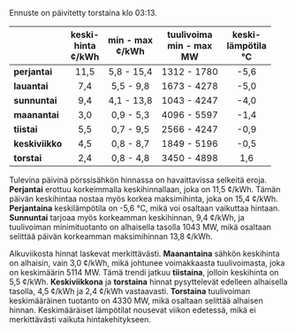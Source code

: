 Ennuste on päivitetty torstaina klo 03:13.

|             | keski-<br>hinta<br>¢/kWh | min - max<br>¢/kWh | tuulivoima<br>min - max<br>MW | keski-<br>lämpötila<br>°C |
|:-------------|:----------------:|:----------------:|:-------------:|:-------------:|
| **perjantai** | 11,5 | 5,8 - 15,4 | 1312 - 1780 | -5,6 |
| **lauantai** | 7,4 | 5,5 - 9,8 | 1673 - 4278 | -5,0 |
| **sunnuntai** | 9,4 | 4,1 - 13,8 | 1043 - 4247 | -4,0 |
| **maanantai** | 3,0 | 0,9 - 5,3 | 4096 - 5597 | -1,4 |
| **tiistai** | 5,5 | 0,7 - 9,5 | 2566 - 4247 | -0,9 |
| **keskiviikko** | 4,5 | 0,8 - 8,7 | 1849 - 5196 | -0,5 |
| **torstai** | 2,4 | 0,8 - 4,8 | 3450 - 4898 | 1,6 |

Tulevina päivinä pörssisähkön hinnassa on havaittavissa selkeitä eroja. **Perjantai** erottuu korkeimmalla keskihinnallaan, joka on 11,5 ¢/kWh. Tämän päivän keskihintaa nostaa myös korkea maksimihinta, joka on 15,4 ¢/kWh. **Perjantaina** keskilämpötila on -5,6 °C, mikä voi osaltaan vaikuttaa hintaan. **Sunnuntai** tarjoaa myös korkeamman keskihinnan, 9,4 ¢/kWh, ja tuulivoiman minimituotanto on alhaisella tasolla 1043 MW, mikä osaltaan selittää päivän korkeamman maksimihinnan 13,8 ¢/kWh.

Alkuviikosta hinnat laskevat merkittävästi. **Maanantaina** sähkön keskihinta on alhaisin, vain 3,0 ¢/kWh, mikä johtunee voimakkaasta tuulivoimasta, joka on keskimäärin 5114 MW. Tämä trendi jatkuu **tiistaina**, jolloin keskihinta on 5,5 ¢/kWh. **Keskiviikkona** ja **torstaina** hinnat pysyttelevät edelleen alhaisella tasolla, 4,5 ¢/kWh ja 2,4 ¢/kWh vastaavasti. **Torstaina** tuulivoiman keskimääräinen tuotanto on 4330 MW, mikä osaltaan selittää alhaisen hinnan. Keskimääräiset lämpötilat nousevat viikon edetessä, mikä ei merkittävästi vaikuta hintakehitykseen.